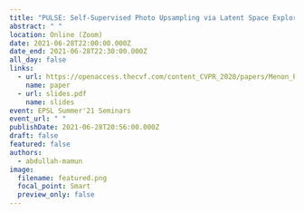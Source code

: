 ```yaml
---
title: "PULSE: Self-Supervised Photo Upsampling via Latent Space Exploration of Generative Models"
abstract: " "
location: Online (Zoom)
date: 2021-06-28T22:00:00.000Z
date_end: 2021-06-28T22:30:00.000Z
all_day: false
links:
  - url: https://openaccess.thecvf.com/content_CVPR_2020/papers/Menon_PULSE_Self-Supervised_Photo_Upsampling_via_Latent_Space_Exploration_of_Generative_CVPR_2020_paper.pdf
    name: paper
  - url: slides.pdf
    name: slides
event: EPSL Summer'21 Seminars
event_url: " "
publishDate: 2021-06-28T20:56:00.000Z
draft: false
featured: false
authors:
  - abdullah-mamun
image:
  filename: featured.png
  focal_point: Smart
  preview_only: false
---
```

